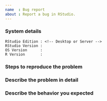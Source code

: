 ```yaml
---
name  : Bug report
about : Report a bug in RStudio.
---
```


<!--

RStudio v1.2 is now available for download at https://www.rstudio.com/products/rstudio/download/. If you're currently using an older version of RStudio, we would appreciate it if you could update to RStudio v1.2 and confirm whether the problem still persists.

This issue tracker is for bugs and feature requests in the RStudio IDE. If you're having trouble with R itself or an R package, see https://www.r-project.org/help.html, and if you want to ask a question rather than report a bug, go to https://community.rstudio.com/. Finally, if you use RStudio Server Pro, get in touch with our Pro support team at support@rstudio.com.

See our guide to writing good bug reports for more details: https://github.com/rstudio/rstudio/wiki/Writing-Good-Bug-Reports
-->

### System details

    RStudio Edition : <!-- Desktop or Server -->
    RStudio Version : 
    OS Version      : 
    R Version       : 

### Steps to reproduce the problem

### Describe the problem in detail

### Describe the behavior you expected

<!-- Depending on the problem, the following may also be helpful

1. The output of sessionInfo() 
2. The R code in question
3. A diagnostics report; see https://support.rstudio.com/hc/en-us/articles/200321257-Running-a-Diagnostics-Report

Thank you for taking the time to file an issue!  -->
